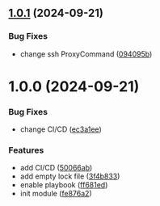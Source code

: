 ## [1.0.1](https://github.com/cktf/terraform-module-ansible/compare/1.0.0...1.0.1) (2024-09-21)


### Bug Fixes

* change ssh ProxyCommand ([094095b](https://github.com/cktf/terraform-module-ansible/commit/094095b84efbaf3bdd820f18d87ba5d5a05f0bee))

# 1.0.0 (2024-09-21)


### Bug Fixes

* change CI/CD ([ec3a1ee](https://github.com/cktf/terraform-module-ansible/commit/ec3a1ee590b04ed36dd8ed7f1680ca9f7bdb627a))


### Features

* add CI/CD ([50066ab](https://github.com/cktf/terraform-module-ansible/commit/50066abbf0caa2a5e8d4a9546027b42032783bf6))
* add empty lock file ([3f4b833](https://github.com/cktf/terraform-module-ansible/commit/3f4b833e6cc8e3ae5a1365f7bca249ddcf027455))
* enable playbook ([ff681ed](https://github.com/cktf/terraform-module-ansible/commit/ff681edc0fa8bad6b179b41e7b5d5f2e672bba91))
* init module ([fe876a2](https://github.com/cktf/terraform-module-ansible/commit/fe876a22e80af453847ef5a2e1673451ec5c8376))
